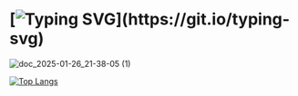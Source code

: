 [![Typing SVG](https://readme-typing-svg.demolab.com?font=Fira+Code&pause=1000&width=435&lines=Hello%2C+my+name+is+XYZ!)](https://git.io/typing-svg)
===============================================================================================================================================
![doc_2025-01-26_21-38-05 (1)](https://github.com/user-attachments/assets/08726eab-be8b-4650-9f1f-b3ee1b3a43cb)


[![Top Langs](https://github-readme-stats.vercel.app/api/top-langs/?username=xyzfbi)](https://github.com/anuraghazra/github-readme-stats)
